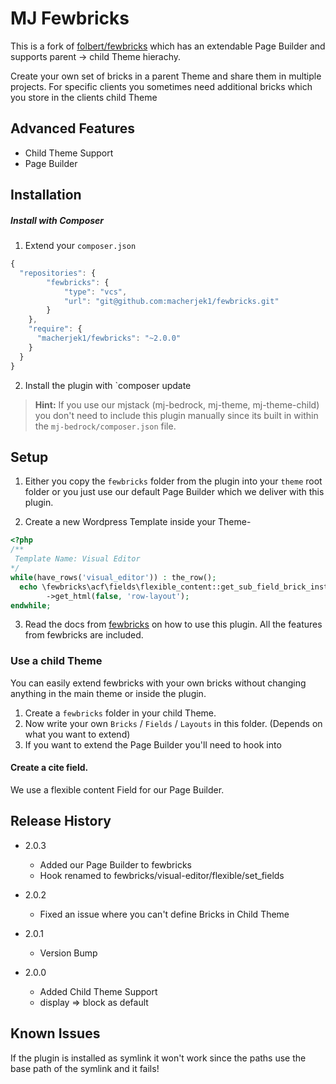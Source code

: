 # MJ Fewbricks

This is a fork of [folbert/fewbricks](https://github.com/folbert/fewbricks) which has an extendable Page Builder and supports parent -> child Theme hierachy.

Create your own set of bricks in a parent Theme and share them in multiple projects. For specific clients you sometimes need additional bricks which you store in the clients child Theme


## Advanced Features

* Child Theme Support
* Page Builder

## Installation


##### Install with Composer

1. Extend your `composer.json`
```javascript
{
  "repositories": {
        "fewbricks": {
            "type": "vcs",
            "url": "git@github.com:macherjek1/fewbricks.git"
        }
    },
    "require": {
      "macherjek1/fewbricks": "~2.0.0"
    }
  }
}
```
2. Install the plugin with `composer update


> **Hint:** If you use our mjstack (mj-bedrock, mj-theme, mj-theme-child) you don't need to include this plugin manually since its built in within the `mj-bedrock/composer.json` file.


## Setup


1. Either you copy the `fewbricks` folder from the plugin into your `theme` root folder or you just use our default Page Builder which we deliver with this plugin.

2. Create a new Wordpress Template inside your Theme-

```php
<?php
/**
 Template Name: Visual Editor
*/
while(have_rows('visual_editor')) : the_row();
  echo \fewbricks\acf\fields\flexible_content::get_sub_field_brick_instance()
        ->get_html(false, 'row-layout');
endwhile;
```

3. Read the docs from [fewbricks](https://github.com/folbert/fewbricks) on how to use this plugin. All the features from fewbricks are included.


### Use a child Theme

You can easily extend fewbricks with your own bricks without changing anything in the main theme or inside the plugin. 

1. Create a `fewbricks` folder in your child Theme.
2. Now write your own `Bricks` / `Fields` / `Layouts` in this folder. (Depends on what you want to extend)
3. If you want to extend the Page Builder you'll need to hook into 


#### Create a cite field.

We use a flexible content Field for our Page Builder. 



## Release History

* 2.0.3
  * Added our Page Builder to fewbricks
  * Hook renamed to fewbricks/visual-editor/flexible/set_fields

* 2.0.2
  * Fixed an issue where you can't define Bricks in Child Theme

* 2.0.1
  * Version Bump

* 2.0.0
	* Added Child Theme Support
  * display => block as default

## Known Issues

If the plugin is installed as symlink it won't work since the paths 
use the base path of the symlink and it fails!